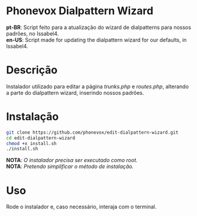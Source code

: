 # Phonevox Dialpattern Wizard

**pt-BR**: Script feito para a atualização do wizard de dialpatterns para nossos padrões, no Issabel4.<br>
**en-US**: Script made for updating the dialpattern wizard for our defaults, in Issabel4.

# Descrição

Instalador utilizado para editar a página *trunks.php* e *routes.php*, alterando a parte do dialpattern wizard, inserindo nossos padrões.

# Instalação

```sh
git clone https://github.com/phonevox/edit-dialpattern-wizard.git
cd edit-dialpattern-wizard
chmod +x install.sh
./install.sh
```
**NOTA**: *O instalador precisa ser executado como root.*<br>
**NOTA**: *Pretendo simplificar o método de instalação.*

# Uso

Rode o instalador e, caso necessário, interaja com o terminal.
